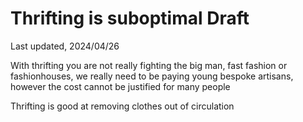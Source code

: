 # Thrifting is suboptimal Draft

Last updated, 2024/04/26

With thrifting you are not really fighting the big man, fast fashion or fashionhouses, we really need to be paying young bespoke artisans, however the cost cannot be justified for many people

Thrifting is good at removing clothes out of circulation
